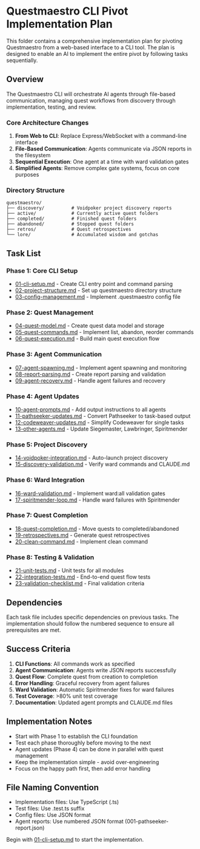 # Questmaestro CLI Pivot Implementation Plan

This folder contains a comprehensive implementation plan for pivoting Questmaestro from a web-based interface to a CLI tool. The plan is designed to enable an AI to implement the entire pivot by following tasks sequentially.

## Overview

The Questmaestro CLI will orchestrate AI agents through file-based communication, managing quest workflows from discovery through implementation, testing, and review.

### Core Architecture Changes

1. **From Web to CLI**: Replace Express/WebSocket with a command-line interface
2. **File-Based Communication**: Agents communicate via JSON reports in the filesystem
3. **Sequential Execution**: One agent at a time with ward validation gates
4. **Simplified Agents**: Remove complex gate systems, focus on core purposes

### Directory Structure

```
questmaestro/
├── discovery/          # Voidpoker project discovery reports
├── active/             # Currently active quest folders
├── completed/          # Finished quest folders
├── abandoned/          # Stopped quest folders
├── retros/             # Quest retrospectives
└── lore/               # Accumulated wisdom and gotchas
```

## Task List

### Phase 1: Core CLI Setup
- [01-cli-setup.md](01-cli-setup.md) - Create CLI entry point and command parsing
- [02-project-structure.md](02-project-structure.md) - Set up questmaestro directory structure
- [03-config-management.md](03-config-management.md) - Implement .questmaestro config file

### Phase 2: Quest Management
- [04-quest-model.md](04-quest-model.md) - Create quest data model and storage
- [05-quest-commands.md](05-quest-commands.md) - Implement list, abandon, reorder commands
- [06-quest-execution.md](06-quest-execution.md) - Build main quest execution flow

### Phase 3: Agent Communication
- [07-agent-spawning.md](07-agent-spawning.md) - Implement agent spawning and monitoring
- [08-report-parsing.md](08-report-parsing.md) - Create report parsing and validation
- [09-agent-recovery.md](09-agent-recovery.md) - Handle agent failures and recovery

### Phase 4: Agent Updates
- [10-agent-prompts.md](10-agent-prompts.md) - Add output instructions to all agents
- [11-pathseeker-updates.md](11-pathseeker-updates.md) - Convert Pathseeker to task-based output
- [12-codeweaver-updates.md](12-codeweaver-updates.md) - Simplify Codeweaver for single tasks
- [13-other-agents.md](13-other-agents.md) - Update Siegemaster, Lawbringer, Spiritmender

### Phase 5: Project Discovery
- [14-voidpoker-integration.md](14-voidpoker-integration.md) - Auto-launch project discovery
- [15-discovery-validation.md](15-discovery-validation.md) - Verify ward commands and CLAUDE.md

### Phase 6: Ward Integration
- [16-ward-validation.md](16-ward-validation.md) - Implement ward:all validation gates
- [17-spiritmender-loop.md](17-spiritmender-loop.md) - Handle ward failures with Spiritmender

### Phase 7: Quest Completion
- [18-quest-completion.md](18-quest-completion.md) - Move quests to completed/abandoned
- [19-retrospectives.md](19-retrospectives.md) - Generate quest retrospectives
- [20-clean-command.md](20-clean-command.md) - Implement clean command

### Phase 8: Testing & Validation
- [21-unit-tests.md](21-unit-tests.md) - Unit tests for all modules
- [22-integration-tests.md](22-integration-tests.md) - End-to-end quest flow tests
- [23-validation-checklist.md](23-validation-checklist.md) - Final validation criteria

## Dependencies

Each task file includes specific dependencies on previous tasks. The implementation should follow the numbered sequence to ensure all prerequisites are met.

## Success Criteria

1. **CLI Functions**: All commands work as specified
2. **Agent Communication**: Agents write JSON reports successfully
3. **Quest Flow**: Complete quest from creation to completion
4. **Error Handling**: Graceful recovery from agent failures
5. **Ward Validation**: Automatic Spiritmender fixes for ward failures
6. **Test Coverage**: >80% unit test coverage
7. **Documentation**: Updated agent prompts and CLAUDE.md files

## Implementation Notes

- Start with Phase 1 to establish the CLI foundation
- Test each phase thoroughly before moving to the next
- Agent updates (Phase 4) can be done in parallel with quest management
- Keep the implementation simple - avoid over-engineering
- Focus on the happy path first, then add error handling

## File Naming Convention

- Implementation files: Use TypeScript (.ts)
- Test files: Use .test.ts suffix
- Config files: Use JSON format
- Agent reports: Use numbered JSON format (001-pathseeker-report.json)

Begin with [01-cli-setup.md](01-cli-setup.md) to start the implementation.